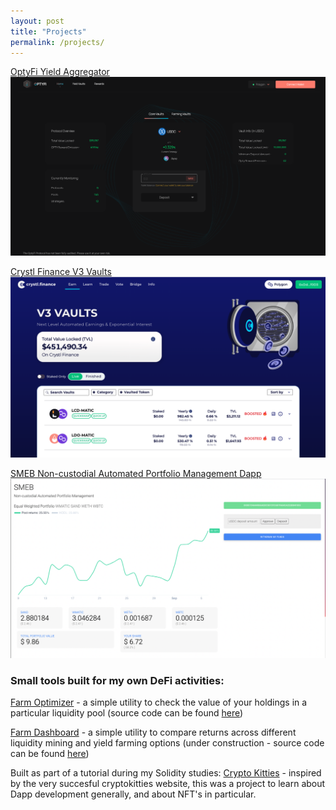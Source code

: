 ```yaml
---
layout: post
title: "Projects"
permalink: /projects/
---
```

[OptyFi Yield Aggregator](https://richjamo.github.io/portfolio/opty/)
![OptyFi vaults page](./images/opty_vaults_page.png)

[Crystl Finance V3 Vaults](https://richjamo.github.io/portfolio/crystl/)
![Crystl vaults page](./images/crystl_vaults_page.png)

[SMEB Non-custodial Automated Portfolio Management Dapp](https://spheron.infura-ipfs.io/ipfs/QmUjegH2uJPHjYceU4SRtm6qrdQbommrfcLnE6jJbAro72/)
![SMEB Autobalancer page](./images/smeb_page.png)

### Small tools built for my own DeFi activities:
[Farm Optimizer](https://richjamo.github.io/FarmOptimizer/) - a simple utility to check the value of your holdings in a particular liquidity pool
(source code can be found [here](https://github.com/RichJamo/FarmOptimizer))

[Farm Dashboard](https://richjamo.github.io/FarmDashboard/) - a simple utility to compare returns across different liquidity mining and yield farming options (under construction - source code can be found [here](https://github.com/RichJamo/FarmDashboard))

Built as part of a tutorial during my Solidity studies:
[Crypto Kitties](https://richjamo.github.io/CryptoKitties/) - inspired by the very succesful cryptokitties website, this was a project to learn about Dapp development generally, and about NFT's in particular.
